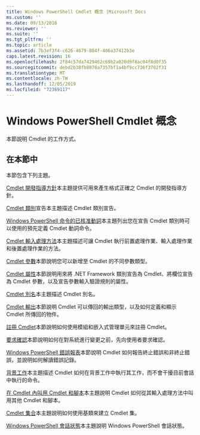 ```yaml
---
title: Windows PowerShell Cmdlet 概念 |Microsoft Docs
ms.custom: ''
ms.date: 09/13/2016
ms.reviewer: ''
ms.suite: ''
ms.tgt_pltfrm: ''
ms.topic: article
ms.assetid: 7b3ef3f4-c626-4679-884f-406a37412b3e
caps.latest.revision: 16
ms.openlocfilehash: 2f84c57da7429462c69b2a020d9f8ac04f8d0f35
ms.sourcegitcommit: debd2b38fb8070a7357bf1a4bf9cc736f3702f31
ms.translationtype: MT
ms.contentlocale: zh-TW
ms.lasthandoff: 12/05/2019
ms.locfileid: "72369117"
---
```

# <a name="windows-powershell-cmdlet-concepts"></a>Windows PowerShell Cmdlet 概念

本節說明 Cmdlet 的工作方式。

## <a name="in-this-section"></a>在本節中

本節包含下列主題。

[Cmdlet 開發指導方針](./cmdlet-development-guidelines.md)本主題提供可用來產生格式正確之 Cmdlet 的開發指導方針。

[Cmdlet 類別](./cmdlet-class-declaration.md)宣告本主題描述 Cmdlet 類別宣告。

[Windows PowerShell 命令的已核准動詞](./approved-verbs-for-windows-powershell-commands.md)本主題列出您在宣告 Cmdlet 類別時可以使用的預先定義 Cmdlet 動詞命令。

[Cmdlet 輸入處理方法](./cmdlet-input-processing-methods.md)本主題描述可讓 Cmdlet 執行前置處理作業、輸入處理作業和後置處理作業的方法。

[Cmdlet 參數](./cmdlet-parameters.md)本節說明您可以新增至 Cmdlet 的不同參數類型。

[Cmdlet 屬性](./cmdlet-attributes.md)本節說明用來將 .NET Framework 類別宣告為 Cmdlet、將欄位宣告為 Cmdlet 參數，以及宣告參數輸入驗證規則的屬性。

[Cmdlet 別名](./cmdlet-aliases.md)本主題描述 Cmdlet 別名。

[Cmdlet 輸出](./cmdlet-output.md)本節說明 Cmdlet 可以傳回的輸出類型，以及如何定義和顯示 Cmdlet 所傳回的物件。

[註冊 Cmdlet](./modules-and-snap-ins.md)本節說明如何使用模組和嵌入式管理單元來註冊 Cmdlet。

[要求確認](./requesting-confirmation-from-cmdlets.md)本節說明如何在對系統進行變更之前，先向使用者要求確認。

[Windows PowerShell 錯誤報表](./error-reporting-concepts.md)本節說明 Cmdlet 如何報告終止錯誤和非終止錯誤，並說明如何解讀錯誤記錄。

[背景工作](./background-jobs.md)本主題描述 Cmdlet 如何在背景工作中執行其工作，而不會干擾目前會話中執行的命令。

[在 Cmdlet 內叫用 Cmdlet 和腳本](./invoking-cmdlets-and-scripts-within-a-cmdlet.md)本主題說明 Cmdlet 如何從其輸入處理方法中叫用其他 Cmdlet 和腳本。

[Cmdlet 集合](./cmdlet-sets.md)本主題說明如何使用基類來建立 Cmdlet 集。

[Windows PowerShell 會話狀態](./windows-powershell-session-state.md)本主題說明 Windows PowerShell 會話狀態。
